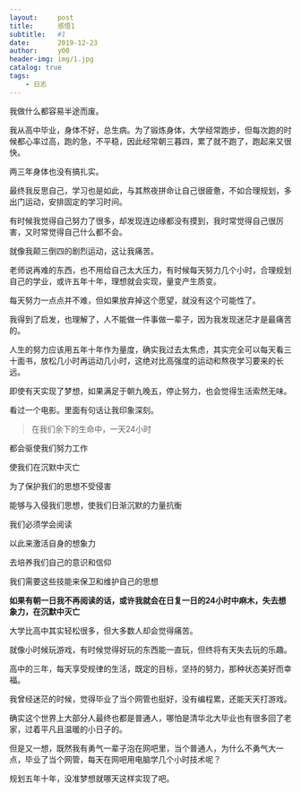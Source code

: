 ```yaml
---
layout:     post
title:      感悟1
subtitle:   #1
date:       2019-12-23
author:     y00
header-img: img/1.jpg
catalog: true
tags:
    - 日志
---
```


我做什么都容易半途而废。

我从高中毕业，身体不好，总生病。为了锻炼身体，大学经常跑步，但每次跑的时候都心率过高，跑的急，不平稳，因此经常朝三暮四，累了就不跑了，跑起来又很快。

两三年身体也没有搞扎实。

最终我反思自己，学习也是如此，与其熬夜拼命让自己很疲惫，不如合理规划，多出门运动，安排固定的学习时间。

有时候我觉得自己努力了很多，却发现连边缘都没有摸到，我时常觉得自己很厉害，又时常觉得自己什么都不会。

就像我颠三倒四的剧烈运动，这让我痛苦。

老师说再难的东西，也不用给自己太大压力，有时候每天努力几个小时，合理规划自己的学业，或许五年十年，理想就会实现，量变产生质变。

每天努力一点点并不难，但如果放弃掉这个愿望，就没有这个可能性了。

我得到了启发，也理解了，人不能做一件事做一辈子，因为我发现迷茫才是最痛苦的。

人生的努力应该用五年十年作为量度，确实我过去太焦虑，其实完全可以每天看三十面书，放松几小时再运动几小时，这绝对比高强度的运动和熬夜学习要来的长远。

即使有天实现了梦想，如果满足于朝九晚五，停止努力，也会觉得生活索然无味。

看过一个电影。里面有句话让我印象深刻。

>在我们余下的生命中，一天24小时

都会驱使我们努力工作

使我们在沉默中灭亡

为了保护我们的思想不受侵害

能够与入侵我们思想，使我们日渐沉默的力量抗衡

我们必须学会阅读

以此来激活自身的想象力

去培养我们自己的意识和信仰

我们需要这些技能来保卫和维护自己的思想

**如果有朝一日我不再阅读的话，或许我就会在日复一日的24小时中麻木，失去想象力，在沉默中灭亡**

大学比高中其实轻松很多，但大多数人却会觉得痛苦。

就像小时候玩游戏，有时候觉得好玩的东西能一直玩，但终将有天失去玩的乐趣。

高中的三年，每天享受规律的生活，既定的目标，坚持的努力，那种状态美好而幸福。

我曾经迷茫的时候，觉得毕业了当个网管也挺好，没有编程累，还能天天打游戏。

确实这个世界上大部分人最终也都是普通人，哪怕是清华北大毕业也有很多回了老家，过着平凡且温暖的小日子的。

但是又一想，既然我有勇气一辈子泡在网吧里，当个普通人，为什么不勇气大一点，毕业了当个网管，每天在网吧用电脑学几个小时技术呢？

规划五年十年，没准梦想就哪天这样实现了吧。
